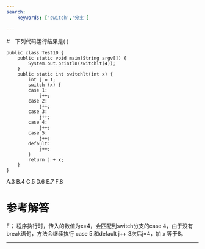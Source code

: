 ```yaml
---
search:
    keywords: ['switch','分支']

---
```



#　下列代码运行结果是( )
```
public class Test10 {
	public static void main(String argv[]) {
		System.out.println(switchlt(4));
	}
	public static int switchlt(int x) {
		int j = 1;
		switch (x) {
		case 1:
			j++;
		case 2:
			j++;
		case 3:
			j++;
		case 4:
			j++;
		case 5:
			j++;
		default:
			j++;
		}
		return j + x;
	}
}
```
A.3 	B.4 	C.5 	D.6 	E.7 	F.8

# 参考解答
F；
程序执行时，传入的数值为x=4，会匹配到switch分支的case 4，由于没有break语句，方法会继续执行 case 5 和default j++ 3次后j=4，加 x 等于8。

---